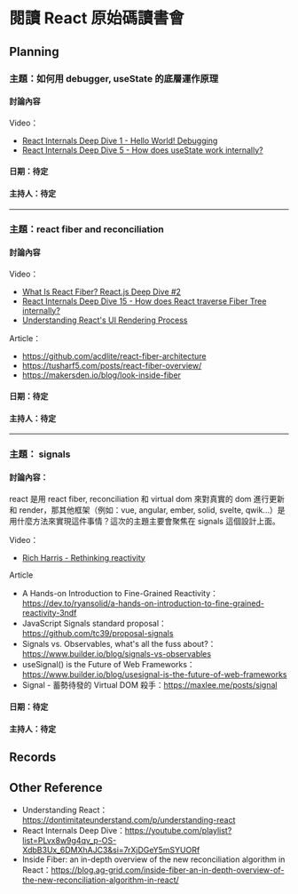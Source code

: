 # 閱讀 React 原始碼讀書會

## Planning

### 主題：如何用 debugger, useState 的底層運作原理

#### 討論內容

Video：
- [React Internals Deep Dive 1 - Hello World! Debugging](https://www.youtube.com/watch?v=OcB3rTln-fI&list=PLvx8w9g4qv_p-OS-XdbB3Ux_6DMXhAJC3&index=1)
- [React Internals Deep Dive 5 - How does useState work internally?](https://www.youtube.com/watch?v=svaUEHMuv9w&list=PLvx8w9g4qv_p-OS-XdbB3Ux_6DMXhAJC3&index=5)

#### 日期：待定  
#### 主持人：待定  

---

### 主題：react fiber and reconciliation

#### 討論內容

Video：
- [What Is React Fiber? React.js Deep Dive #2](https://www.youtube.com/watch?v=0ympFIwQFJw&list=PLxRVWC-K96b0ktvhd16l3xA6gncuGP7gJ&index=2)
- [React Internals Deep Dive 15 - How does React traverse Fiber Tree internally?](https://www.youtube.com/watch?v=3nwupG2Joaw&list=PLvx8w9g4qv_p-OS-XdbB3Ux_6DMXhAJC3&index=15)
- [Understanding React's UI Rendering Process](https://www.youtube.com/watch?v=i793Qm6kv3U)

Article：
- https://github.com/acdlite/react-fiber-architecture
- https://tusharf5.com/posts/react-fiber-overview/
- https://makersden.io/blog/look-inside-fiber

#### 日期：待定  
#### 主持人：待定  

---

### 主題： signals

#### 討論內容：

react 是用 react fiber, reconciliation 和 virtual dom 來對真實的 dom 進行更新和 render，那其他框架（例如：vue, angular, ember, solid, svelte, qwik...）是用什麼方法來實現這件事情？這次的主題主要會聚焦在 signals 這個設計上面。

Video：
- [Rich Harris - Rethinking reactivity](https://www.youtube.com/watch?v=AdNJ3fydeao)

Article
- A Hands-on Introduction to Fine-Grained Reactivity：https://dev.to/ryansolid/a-hands-on-introduction-to-fine-grained-reactivity-3ndf
- JavaScript Signals standard proposal：https://github.com/tc39/proposal-signals
- Signals vs. Observables, what's all the fuss about?：https://www.builder.io/blog/signals-vs-observables
- useSignal() is the Future of Web Frameworks：https://www.builder.io/blog/usesignal-is-the-future-of-web-frameworks
- Signal - 蓄勢待發的 Virtual DOM 殺手：https://maxlee.me/posts/signal

#### 日期：待定  
#### 主持人：待定  

## Records

## Other Reference

- Understanding React：https://dontimitateunderstand.com/p/understanding-react
- React Internals Deep Dive：https://youtube.com/playlist?list=PLvx8w9g4qv_p-OS-XdbB3Ux_6DMXhAJC3&si=7rXjDGeY5mSYUORf
- Inside Fiber: an in-depth overview of the new reconciliation algorithm in React：https://blog.ag-grid.com/inside-fiber-an-in-depth-overview-of-the-new-reconciliation-algorithm-in-react/
